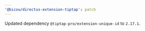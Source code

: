 ```yaml
---
'@bicou/directus-extension-tiptap': patch
---
```


Updated dependency `@tiptap-pro/extension-unique-id` to `2.17.1`.
